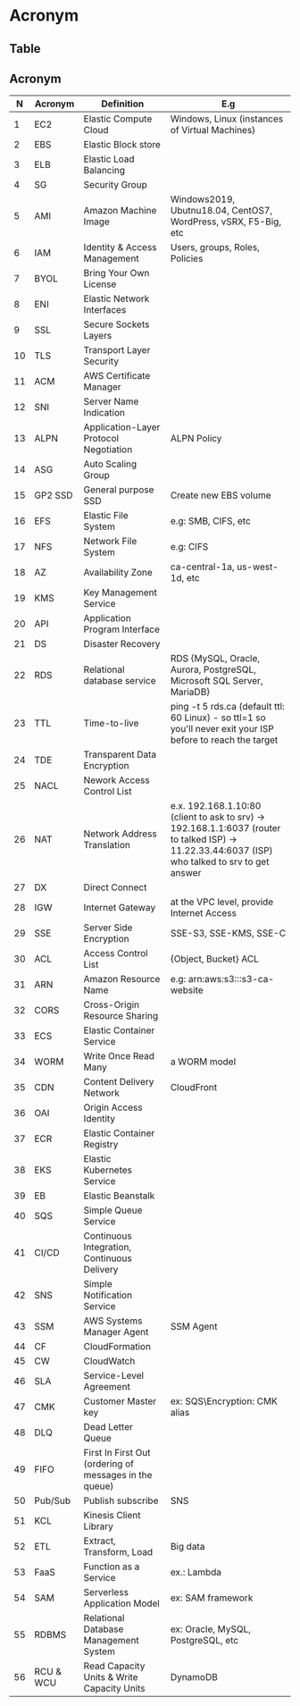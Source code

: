 # Acronym

## Table
## Acronym
| N | Acronym | Definition            | E.g                                           |
| - | ------- | --------------------- | ----------------------------------------------|
| 1 | EC2     | Elastic Compute Cloud | Windows, Linux (instances of Virtual Machines)|
| 2 | EBS     | Elastic Block store   | |
| 3 | ELB     | Elastic Load Balancing| |
| 4 | SG     | Security Group    | |
| 5 | AMI     | Amazon Machine Image  | Windows2019, Ubutnu18.04, CentOS7, WordPress, vSRX, F5-Big, etc |
| 6 | IAM     | Identity & Access Management| Users, groups, Roles, Policies |
| 7 | BYOL    | Bring Your Own License | 
| 8 | ENI     | Elastic Network Interfaces |
| 9 | SSL     | Secure Sockets Layers |
| 10 | TLS | Transport Layer Security | 
| 11 | ACM | AWS Certificate Manager | 
| 12 | SNI | Server Name Indication |
| 13 | ALPN | Application-Layer Protocol Negotiation | ALPN Policy |
| 14 | ASG | Auto Scaling Group |
| 15 | GP2 SSD | General purpose SSD| Create new EBS volume |
| 16 | EFS | Elastic File System | e.g: SMB, CIFS, etc |
| 17 | NFS | Network File System | e.g: CIFS |
| 18 | AZ  | Availability Zone | ca-central-1a, us-west-1d, etc |
| 19 | KMS | Key Management Service | 
| 20 | API | Application Program Interface | 
| 21 | DS  | Disaster Recovery |
| 22 | RDS | Relational database service | RDS {MySQL, Oracle, Aurora, PostgreSQL, Microsoft SQL Server, MariaDB} |
| 23 | TTL | Time-to-live | ping -t 5 rds.ca (default ttl: 60 Linux) - so ttl=1 so you'll never exit your ISP before to reach the target |
| 24 | TDE | Transparent Data Encryption | |
| 25 | NACL | Nework Access Control List | |
| 26 | NAT | Network Address Translation | e.x. 192.168.1.10:80 (client to ask to srv) -> 192.168.1.1:6037 (router to talked ISP) -> 11.22.33.44:6037 (ISP) who talked to srv to get answer | 
| 27 | DX | Direct Connect | |
| 28 | IGW | Internet Gateway | at the VPC level, provide Internet Access |
| 29 | SSE | Server Side Encryption | SSE-S3, SSE-KMS, SSE-C |
| 30 | ACL | Access Control List | {Object, Bucket} ACL |
| 31 | ARN | Amazon Resource Name | e.g: arn:aws:s3:::s3-ca-website |
| 32 | CORS | Cross-Origin Resource Sharing | |
| 33 | ECS | Elastic Container Service | |
| 34 | WORM | Write Once Read Many | a WORM model |
| 35 | CDN | Content Delivery Network | CloudFront |
| 36 | OAI | Origin Access Identity | |
| 37 | ECR | Elastic Container Registry | |
| 38 | EKS | Elastic Kubernetes Service | |
| 39 | EB  | Elastic Beanstalk | |
| 40 | SQS | Simple Queue Service | |
| 41 | CI/CD | Continuous Integration, Continuous Delivery | |
| 42 | SNS | Simple Notification Service | |
| 43 | SSM | AWS Systems Manager Agent | SSM Agent | Software can installed on EC2 or on-premise |
| 44 | CF  | CloudFormation | | 
| 45 | CW  | CloudWatch | | 
| 46 | SLA | Service-Level Agreement | |
| 47 | CMK | Customer Master key | ex: SQS\Encryption: CMK alias |
| 48 | DLQ | Dead Letter Queue | |
| 49 | FIFO | First In First Out (ordering of messages in the queue) | | 
| 50 | Pub/Sub | Publish subscribe | SNS |
| 51 | KCL | Kinesis Client Library | |
| 52 | ETL | Extract, Transform, Load | Big data |
| 53 | FaaS | Function as a Service | ex.: Lambda |
| 54 | SAM | Serverless Application Model | ex: SAM framework |
| 55 | RDBMS | Relational Database Management System | ex: Oracle, MySQL, PostgreSQL, etc | 
| 56 | RCU & WCU | Read Capacity Units & Write Capacity Units | DynamoDB |
